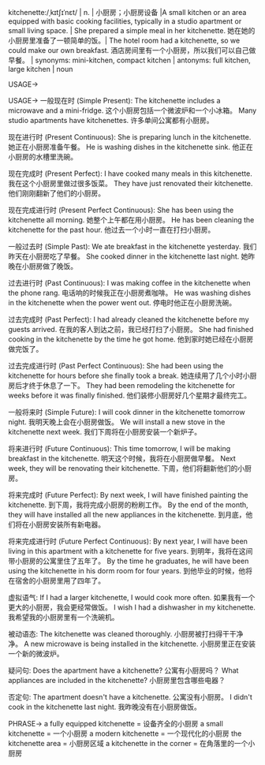 kitchenette:/ˌkɪtʃɪˈnɛt/ | n. | 小厨房；小厨房设备 |A small kitchen or an area equipped with basic cooking facilities, typically in a studio apartment or small living space. |  She prepared a simple meal in her kitchenette. 她在她的小厨房里准备了一顿简单的饭。| The hotel room had a kitchenette, so we could make our own breakfast.  酒店房间里有一个小厨房，所以我们可以自己做早餐。 | synonyms: mini-kitchen, compact kitchen | antonyms: full kitchen, large kitchen | noun

USAGE->

USAGE->
一般现在时 (Simple Present):
The kitchenette includes a microwave and a mini-fridge.  这个小厨房包括一个微波炉和一个小冰箱。
Many studio apartments have kitchenettes. 许多单间公寓都有小厨房。

现在进行时 (Present Continuous):
She is preparing lunch in the kitchenette. 她正在小厨房准备午餐。
He is washing dishes in the kitchenette sink. 他正在小厨房的水槽里洗碗。

现在完成时 (Present Perfect):
I have cooked many meals in this kitchenette. 我在这个小厨房里做过很多饭菜。
They have just renovated their kitchenette. 他们刚刚翻新了他们的小厨房。


现在完成进行时 (Present Perfect Continuous):
She has been using the kitchenette all morning. 她整个上午都在用小厨房。
He has been cleaning the kitchenette for the past hour. 他过去一个小时一直在打扫小厨房。


一般过去时 (Simple Past):
We ate breakfast in the kitchenette yesterday. 我们昨天在小厨房吃了早餐。
She cooked dinner in the kitchenette last night. 她昨晚在小厨房做了晚饭。


过去进行时 (Past Continuous):
I was making coffee in the kitchenette when the phone rang. 电话响的时候我正在小厨房煮咖啡。
He was washing dishes in the kitchenette when the power went out.  停电时他正在小厨房洗碗。


过去完成时 (Past Perfect):
I had already cleaned the kitchenette before my guests arrived.  在我的客人到达之前，我已经打扫了小厨房。
She had finished cooking in the kitchenette by the time he got home. 他到家时她已经在小厨房做完饭了。


过去完成进行时 (Past Perfect Continuous):
She had been using the kitchenette for hours before she finally took a break.  她连续用了几个小时小厨房后才终于休息了一下。
They had been remodeling the kitchenette for weeks before it was finally finished. 他们装修小厨房好几个星期才最终完工。


一般将来时 (Simple Future):
I will cook dinner in the kitchenette tomorrow night. 我明天晚上会在小厨房做饭。
We will install a new stove in the kitchenette next week.  我们下周将在小厨房安装一个新炉子。


将来进行时 (Future Continuous):
This time tomorrow, I will be making breakfast in the kitchenette.  明天这个时候，我将在小厨房做早餐。
Next week, they will be renovating their kitchenette. 下周，他们将翻新他们的小厨房。


将来完成时 (Future Perfect):
By next week, I will have finished painting the kitchenette. 到下周，我将完成小厨房的粉刷工作。
By the end of the month, they will have installed all the new appliances in the kitchenette. 到月底，他们将在小厨房安装所有新电器。


将来完成进行时 (Future Perfect Continuous):
By next year, I will have been living in this apartment with a kitchenette for five years.  到明年，我将在这间带小厨房的公寓里住了五年了。
By the time he graduates, he will have been using the kitchenette in his dorm room for four years.  到他毕业的时候，他将在宿舍的小厨房里用了四年了。


虚拟语气:
If I had a larger kitchenette, I would cook more often. 如果我有一个更大的小厨房，我会更经常做饭。
I wish I had a dishwasher in my kitchenette. 我希望我的小厨房里有一个洗碗机。

被动语态:
The kitchenette was cleaned thoroughly. 小厨房被打扫得干干净净。
A new microwave is being installed in the kitchenette. 小厨房里正在安装一个新的微波炉。

疑问句:
Does the apartment have a kitchenette? 公寓有小厨房吗？
What appliances are included in the kitchenette? 小厨房里包含哪些电器？

否定句:
The apartment doesn't have a kitchenette. 公寓没有小厨房。
I didn't cook in the kitchenette last night. 我昨晚没有在小厨房做饭。


PHRASE->
a fully equipped kitchenette = 设备齐全的小厨房
a small kitchenette = 一个小厨房
a modern kitchenette = 一个现代化的小厨房
the kitchenette area = 小厨房区域
a kitchenette in the corner = 在角落里的一个小厨房
